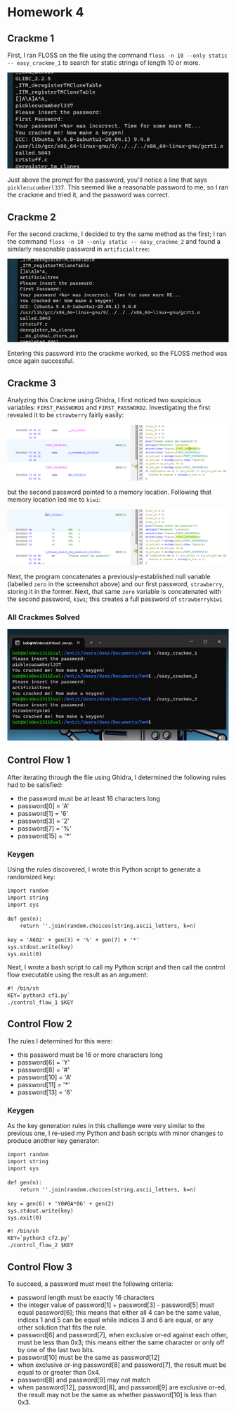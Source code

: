 # Homework 4
## Crackme 1
First, I ran FLOSS on the file using the command `floss -n 10 --only static -- easy_crackme_1` to search for static strings of length 10 or more.

![Image](https://github.com/srcruse/Reverse-Engineering/blob/main/Pictures/hw4_crackme1.png)

Just above the prompt for the password, you'll notice a line that says `picklecucumberl337`. This seemed like a reasonable password to me, so I ran the crackme and tried it, and the password was correct.

## Crackme 2
For the second crackme, I decided to try the same method as the first; I ran the command `floss -n 10 --only static -- easy_crackme_2` and found a similarly reasonable password in `artificialtree`:

![Image](https://github.com/srcruse/Reverse-Engineering/blob/main/Pictures/hw4_crackme2.png)

Entering this password into the crackme worked, so the FLOSS method was once again successful.

## Crackme 3
Analyzing this Crackme using Ghidra, I first noticed two suspicious variables: `FIRST_PASSWORD1` and `FIRST_PASSWORD2`. Investigating the first revealed it to be `strawberry` fairly easily:

![Image](https://github.com/srcruse/Reverse-Engineering/blob/main/Pictures/hw4_crackme3-1.png)

but the second password pointed to a memory location. Following that memory location led me to `kiwi`:

![Image](https://github.com/srcruse/Reverse-Engineering/blob/main/Pictures/hw4_crackme3-2.png)

Next, the program concatenates a previously-established null variable (labelled `zero` in the screenshot above) and our first password, `strawberry`, storing it in the former. Next, that same `zero` variable is concatenated with the second password, `kiwi`; this creates a full password of `strawberrykiwi`

### All Crackmes Solved
![Image](https://github.com/srcruse/Reverse-Engineering/blob/main/Pictures/hw4_crackmes_solved.png)

## Control Flow 1
After iterating through the file using Ghidra, I determined the following rules had to be satisfied:
- the password must be at least 16 characters long
- password[0] = 'A'
- password[1] = '6'
- password[3] = '2'
- password[7] = '%'
- password[15] = '*'
### Keygen
Using the rules discovered, I wrote this Python script to generate a randomized key:
```
import random
import string
import sys

def gen(n):
	return ''.join(random.choices(string.ascii_letters, k=n)
	
key = 'A602' + gen(3) + '%' + gen(7) + '*'
sys.stdout.write(key)
sys.exit(0)
```
Next, I wrote a bash script to call my Python script and then call the control flow executable using the result as an argument:

```
#! /bin/sh
KEY=`python3 cf1.py`
./control_flow_1 $KEY
```


## Control Flow 2
The rules I determined for this were:
- this password must be 16 or more characters long
- password[6] = 'Y'
- password[8] = '#'
- password[10] = 'A'
- password[11] = '*'
- password[13] = '6'

### Keygen
As the key generation rules in this challenge were very similar to the previous one, I re-used my Python and bash scripts with minor changes to produce another key generator:

```
import random
import string
import sys

def gen(n):
	return ''.join(random.choices(string.ascii_letters, k=n)
	
key = gen(6) + 'Y0#0A*06' + gen(2)
sys.stdout.write(key)
sys.exit(0)
```

```
#! /bin/sh
KEY=`python3 cf2.py`
./control_flow_2 $KEY
```

## Control Flow 3
To succeed, a password must meet the following criteria:
- password length must be exactly 16 characters
- the integer value of password[1] + password[3] - password[5] must equal password[6]; this means that either all 4 can be the same value, indices 1 and 5 can be equal while indices 3 and 6 are equal, or any other solution that fits the rule.
- password[6] and password[7], when exclusive or-ed against each other, must be less than 0x3; this means either the same character or only off by one of the last two bits.
- password[10] must be the same as password[12]
- when exclusive or-ing password[8] and password[7], the result must be equal to or greater than 0x4.
- password[8] and password[9] may not match
- when password[12], password[8], and password[9] are exclusive or-ed, the result may not be the same as whether password[10] is less than 0x3. 
